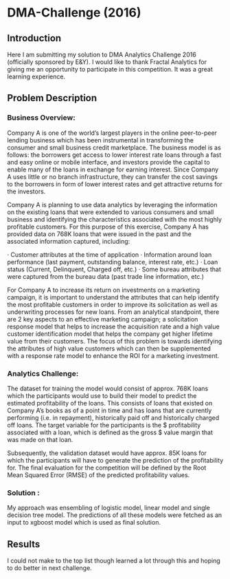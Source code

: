 # DMA-Challenge (2016)

## Introduction

Here I am submitting my solution to DMA Analytics Challenge 2016 (officially sponsored by E&Y). I would like to thank Fractal Analytics for giving me an opportunity to participate in this competition. It was a great learning experience.

## Problem Description 

### Business Overview:
Company A is one of the world’s largest players in the online peer-to-peer lending business which has been instrumental in transforming the consumer and small business credit marketplace. The business model is as follows: the borrowers get access to lower interest rate loans through a fast and easy online or mobile interface, and investors provide the capital to enable many of the loans in exchange for earning interest. Since Company A uses little or no branch infrastructure, they can transfer the cost savings to the borrowers in form of lower interest rates and get attractive returns for the investors.
 
Company A is planning to use data analytics by leveraging the information on the existing loans that were extended to various consumers and small business and identifying the characteristics associated with the most highly profitable customers. For this purpose of this exercise, Company A has provided data on 768K loans that were issued in the past and the associated information captured, including:
 
·         Customer attributes at the time of application
·         Information around loan performance (last payment, outstanding balance, interest rate, etc.)
·         Loan status (Current, Delinquent, Charged off, etc.)
·         Some bureau attributes that were captured from the bureau data (past trade line information, etc.)
 
For Company A to increase its return on investments on a marketing campaign, it is important to understand the attributes that can help identify the most profitable customers in order to improve its solicitation as well as underwriting processes for new loans. From an analytical standpoint, there are 2 key aspects to an effective marketing campaign; a solicitation response model that helps to increase the acquisition rate and a high value customer identification model that helps the company get higher lifetime value from their customers. The focus of this problem is towards identifying the attributes of high value customers which can then be supplemented with a response rate model to enhance the ROI for a marketing investment.

### Analytics Challenge:
 
The dataset for training the model would consist of approx. 768K  loans which the participants would use to build their model to predict the estimated profitability of the loans. This consists of loans that existed on Company A’s books as of a point in time and has loans that are currently performing (i.e. in repayment), historically paid off and historically charged off loans. The target variable for the participants is the $ profitability associated with a loan, which is defined as the gross $ value margin that was made on that loan.
 
Subsequently, the validation dataset would have approx. 85K loans for which the participants will have to generate the prediction of the profitability for. The final evaluation for the competition will be defined by the Root Mean Squared Error (RMSE) of the predicted profitability values.

### Solution : 

My approach was ensembling of logistic model, linear model and single decision tree model. The predictions of all these models were fetched as an input to xgboost model which is used as final solution. 

## Results

I could not make to the top list though learned a lot through this and hoping to do better in next challenge. 

